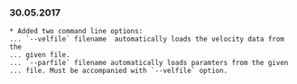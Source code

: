 ### 30.05.2017
	* Added two command line options:
	... `--velfile` filename  automatically loads the velocity data from the
	... given file.
	... `--parfile` filename automatically loads paramters from the given
	... file. Must be accompanied with `--velfile` option.
